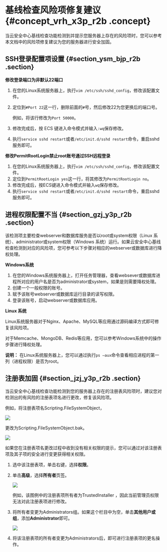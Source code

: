 # 基线检查风险项修复建议 {#concept_vrh_x3p_r2b .concept}

当云安全中心基线检查功能检测到并提示您服务器上存在的风险项时，您可以参考本文档中的风险项修复建议为您的服务器进行安全加固。

## SSH登录配置项设置 {#section_ysm_bjp_r2b .section}

**修改登录端口为非默认22端口**

1.  在您的Linux系统服务器上，执行`vim /etc/ssh/sshd_config`，修改该配置文件。
2.  定位到`#Port 22`这一行，删除前面的`#`号，然后修改22为您更换后的端口号。

    例如，将该行修改为`Port 50000`。

3.  修改完成后，按 ECS 键进入命令模式并输入`:wq`保存修改。
4.  执行`service sshd restart`或者`/etc/init.d/sshd restart`命令，重启sshd服务即可。

**修改PermitRootLogin禁止root账号通过SSH远程登录**

1.  在您的Linux系统服务器上，执行`vim /etc/ssh/sshd_config`，修改该配置文件。
2.  定位到`PermitRootLogin yes`这一行，将其修改为`PermitRootLogin no`。
3.  修改完成后，按ECS键进入命令模式并输入`wq`保存修改。
4.  执行`service sshd restart`或者`/etc/init.d/sshd restart`命令，重启sshd服务即可。

## 进程权限配置不当 {#section_gzj_y3p_r2b .section}

该检测项主要检查webserver和数据库服务是否以root或system权限（Linux 系统）、administrator或system权限（Windows 系统）运行。如果云安全中心基线检查检测到对应的风险项，您可参考以下步骤对相应的webserver或数据库进行降权处理。

**Windows系统**

1.  在您的Windows系统服务器上，打开任务管理器，查看websever或数据库进程所对应的用户名是否为administrator或system，如果是则需要降权处理。
2.  创建一个一般权限的账号。
3.  赋予该账号webserver或数据库运行目录的读写权限。
4.  登录该账号，启动webserver或数据库应用。

**Linux 系统**

Linux系统服务器对于Nginx、Apache、MySQL等应用通过源码编译方式即可修复该风险项。

对于Memcache、MongoDB、Redis等应用，您可以参考Windows系统中的操作步骤进行降权处理。

**说明：** 在Linux系统服务器上，您可以通过执行`ps –aux`命令查看相应进程的第一列（进程权限）是否为root。

## 注册表加固 {#section_jzj_y3p_r2b .section}

当云安全中心基线检查功能检测到您的服务器上存在的注册表风险项时，建议您对检测出的有风险的注册表项名进行更改，修复该风险项。

例如，将注册表项名Scripting.FileSystemObject，

![](http://static-aliyun-doc.oss-cn-hangzhou.aliyuncs.com/assets/img/17299/15531573598918_zh-CN.png)

更改为Scripting.FileSystemObject.bak。

![](http://static-aliyun-doc.oss-cn-hangzhou.aliyuncs.com/assets/img/17299/15531573598919_zh-CN.png)

如果您在注册表项名更改过程中收到没有相关权限的提示，您可以通过对该注册表项及其子项的安全进行变更获得相关权限。

1.  选中该注册表项，单击右键，选择**权限**。
2.  单击**高级**，选择**所有者**页签。

    ![](http://static-aliyun-doc.oss-cn-hangzhou.aliyuncs.com/assets/img/17299/15531573598920_zh-CN.png)

    例如，该图例中的注册表项所有者为TrustedInstaller ，因此当前管理员权限无法对此注册表项进行修改。

3.  将所有者变更为Administrators组。如果这个栏目中为空，单击**其他用户或组**，添加**Administrator**即可。

    ![](http://static-aliyun-doc.oss-cn-hangzhou.aliyuncs.com/assets/img/17299/15531573598921_zh-CN.png)

4.  将该注册表项的所有者变更为Administrators后，即可进行注册表项的更名操作。


